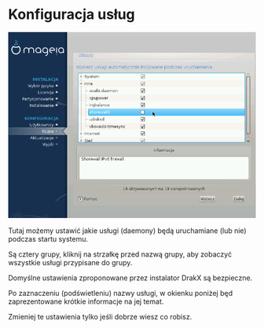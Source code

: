 # Konfiguracja usług

![](./images/dx2-configureServices.png)

Tutaj możemy ustawić jakie usługi (daemony) będą uruchamiane (lub nie) podczas startu systemu.

Są cztery grupy, kliknij na strzałkę przed nazwą grupy, aby zobaczyć wszystkie usługi przypisane do grupy.

Domyślne ustawienia zproponowane przez instalator DrakX są bezpieczne.

Po zaznaczeniu (podświetleniu) nazwy usługi, w okienku poniżej będ zaprezentowane krótkie informacje na jej temat.

Zmieniej te ustawienia tylko jeśli dobrze wiesz co robisz.
